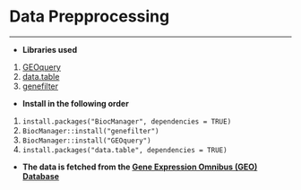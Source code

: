 # Data Prepprocessing
---

* **Libraries used**
1. [GEOquery](https://www.bioconductor.org/packages/release/bioc/html/GEOquery.html)
2. [data.table](https://cran.r-project.org/web/packages/data.table/vignettes/datatable-intro.html)
3. [genefilter](https://www.bioconductor.org/packages/release/bioc/html/genefilter.html)


* **Install in the following order**
1. ```install.packages("BiocManager", dependencies = TRUE)```
2. ```BiocManager::install("genefilter")```
3. ```BiocManager::install("GEOquery")```
4. ```install.packages("data.table", dependencies = TRUE)```

* **The data is fetched from the [Gene Expression Omnibus (GEO) Database](https://www.ncbi.nlm.nih.gov/geo/)**
